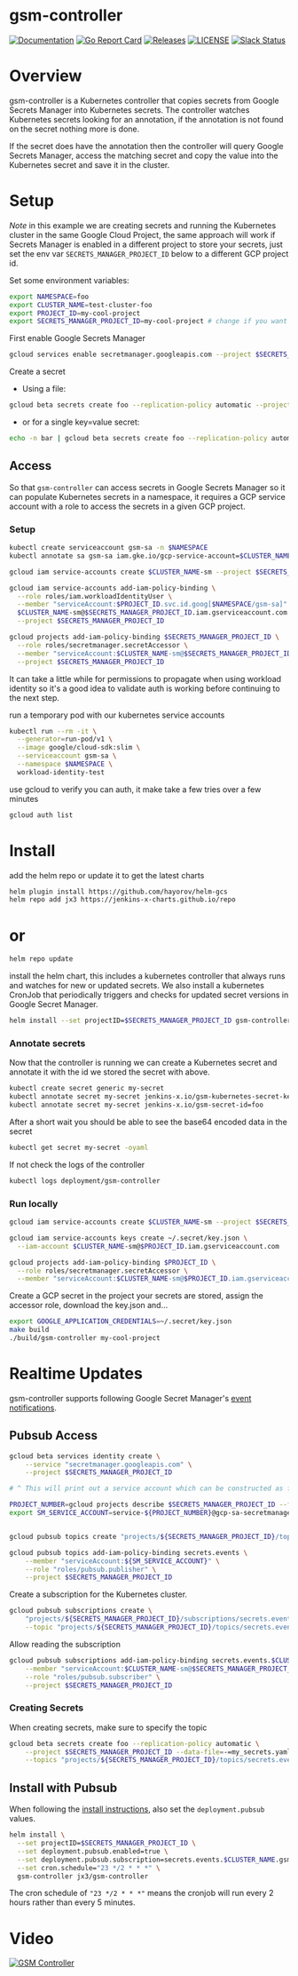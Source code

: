 # gsm-controller

[![Documentation](https://godoc.org/github.com/jenkins-x-labs/gsm-controller?status.svg)](https://pkg.go.dev/mod/github.com/jenkins-x-labs/gsm-controller)
[![Go Report Card](https://goreportcard.com/badge/github.com/jenkins-x-labs/gsm-controller)](https://goreportcard.com/report/github.com/jenkins-x-labs/gsm-controller)
[![Releases](https://img.shields.io/github/release-pre/jenkins-x-labs/gsm-controller.svg)](https://github.com/jenkins-x-labs/gsm-controller/releases)
[![LICENSE](https://img.shields.io/github/license/jenkins-x-labs/gsm-controller.svg)](https://github.com/jenkins-x-labs/gsm-controller/blob/master/LICENSE)
[![Slack Status](https://img.shields.io/badge/slack-join_chat-white.svg?logo=slack&style=social)](https://slack.k8s.io/)

# Overview

gsm-controller is a Kubernetes controller that copies secrets from Google Secrets Manager into Kubernetes secrets.  The controller
watches Kubernetes secrets looking for an annotation, if the annotation is not found on the secret nothing more is done.

If the secret does have the annotation then the controller will query Google Secrets Manager, access the matching
secret and copy the value into the Kubernetes secret and save it in the cluster.

# Setup

_Note_ in this example we are creating secrets and running the Kubernetes cluster in the same Google Cloud Project, the same
approach will work if Secrets Manager is enabled in a different project to store your secrets, just set the env var `SECRETS_MANAGER_PROJECT_ID`
below to a different GCP project id.

Set some environment variables:
```bash
export NAMESPACE=foo
export CLUSTER_NAME=test-cluster-foo
export PROJECT_ID=my-cool-project
export SECRETS_MANAGER_PROJECT_ID=my-cool-project # change if you want you secrets stored in Secrets Manager from another GCP project
```

First enable Google Secrets Manager

```bash
gcloud services enable secretmanager.googleapis.com --project $SECRETS_MANAGER_PROJECT_ID
```

Create a secret
- Using a file:
```bash
gcloud beta secrets create foo --replication-policy automatic --project $SECRETS_MANAGER_PROJECT_ID --data-file=-=my_secrets.yaml
```
- or for a single key=value secret:
```bash
echo -n bar | gcloud beta secrets create foo --replication-policy automatic --project $SECRETS_MANAGER_PROJECT_ID --data-file=-
```


## Access

So that `gsm-controller` can access secrets in Google Secrets Manager so it can populate Kubernetes secrets in a namespace, it
requires a GCP service account with a role to access the secrets in a given GCP project.

### Setup
```bash
kubectl create serviceaccount gsm-sa -n $NAMESPACE
kubectl annotate sa gsm-sa iam.gke.io/gcp-service-account=$CLUSTER_NAME-sm@$SECRETS_MANAGER_PROJECT_ID.iam.gserviceaccount.com

gcloud iam service-accounts create $CLUSTER_NAME-sm --project $SECRETS_MANAGER_PROJECT_ID

gcloud iam service-accounts add-iam-policy-binding \
  --role roles/iam.workloadIdentityUser \
  --member "serviceAccount:$PROJECT_ID.svc.id.goog[$NAMESPACE/gsm-sa]" \
  $CLUSTER_NAME-sm@$SECRETS_MANAGER_PROJECT_ID.iam.gserviceaccount.com \
  --project $SECRETS_MANAGER_PROJECT_ID

gcloud projects add-iam-policy-binding $SECRETS_MANAGER_PROJECT_ID \
  --role roles/secretmanager.secretAccessor \
  --member "serviceAccount:$CLUSTER_NAME-sm@$SECRETS_MANAGER_PROJECT_ID.iam.gserviceaccount.com" \
  --project $SECRETS_MANAGER_PROJECT_ID
```

It can take a little while for permissions to propagate when using workload identity so it's a good idea to validate
auth is working before continuing to the next step.

run a temporary pod with our kubernetes service accounts

```bash
kubectl run --rm -it \
  --generator=run-pod/v1 \
  --image google/cloud-sdk:slim \
  --serviceaccount gsm-sa \
  --namespace $NAMESPACE \
  workload-identity-test
```
use gcloud to verify you can auth, it make take a few tries over a few minutes
```bash
gcloud auth list
```

# Install

add the helm repo or update it to get the latest charts
```bash
helm plugin install https://github.com/hayorov/helm-gcs
helm repo add jx3 https://jenkins-x-charts.github.io/repo
```
# or
```bash
helm repo update
```
install the helm chart, this includes a kubernetes controller that always runs and watches for new or updated secrets.  We also install a kubernetes CronJob that periodically triggers and checks for updated secret versions in Google Secret Manager.

```bash
helm install --set projectID=$SECRETS_MANAGER_PROJECT_ID gsm-controller jx3/gsm-controller
```

### Annotate secrets
Now that the controller is running we can create a Kubernetes secret and annotate it with the id we stored the secret
with above.

```bash
kubectl create secret generic my-secret
kubectl annotate secret my-secret jenkins-x.io/gsm-kubernetes-secret-key=credentials.json
kubectl annotate secret my-secret jenkins-x.io/gsm-secret-id=foo
```  
After a short wait you should be able to see the base64 encoded data in the secret
```bash
kubectl get secret my-secret -oyaml
```

If not check the logs of the controller
```bash
kubectl logs deployment/gsm-controller
```
### Run locally


```bash
gcloud iam service-accounts create $CLUSTER_NAME-sm --project $SECRETS_PROJECT_ID

gcloud iam service-accounts keys create ~/.secret/key.json \
  --iam-account $CLUSTER_NAME-sm@$PROJECT_ID.iam.gserviceaccount.com

gcloud projects add-iam-policy-binding $PROJECT_ID \
  --role roles/secretmanager.secretAccessor \
  --member "serviceAccount:$CLUSTER_NAME-sm@$PROJECT_ID.iam.gserviceaccount.com"

```

Create a GCP secret in the project your secrets are stored, assign the accessor role, download the key.json and...
```bash
export GOOGLE_APPLICATION_CREDENTIALS=~/.secret/key.json
make build
./build/gsm-controller my-cool-project
```

# Realtime Updates

gsm-controller supports following Google Secret Manager's [event notifications](https://cloud.google.com/secret-manager/docs/event-notifications).

## Pubsub Access

```bash
gcloud beta services identity create \
    --service "secretmanager.googleapis.com" \
    --project $SECRETS_MANAGER_PROJECT_ID

# ^ This will print out a service account which can be constructed as follows ˅

PROJECT_NUMBER=gcloud projects describe $SECRETS_MANAGER_PROJECT_ID --format='value(projectNumber)'
export SM_SERVICE_ACCOUNT=service-${PROJECT_NUMBER}@gcp-sa-secretmanager.iam.gserviceaccount.com


gcloud pubsub topics create "projects/${SECRETS_MANAGER_PROJECT_ID}/topics/secrets.events"

gcloud pubsub topics add-iam-policy-binding secrets.events \
    --member "serviceAccount:${SM_SERVICE_ACCOUNT}" \
    --role "roles/pubsub.publisher" \
    --project $SECRETS_MANAGER_PROJECT_ID
```

Create a subscription for the Kubernetes cluster.
```bash
gcloud pubsub subscriptions create \
    "projects/${SECRETS_MANAGER_PROJECT_ID}/subscriptions/secrets.events.$CLUSTER_NAME.gsm-pubsub" \
    --topic "projects/${SECRETS_MANAGER_PROJECT_ID}/topics/secrets.events"
```

Allow reading the subscription
```bash
gcloud pubsub subscriptions add-iam-policy-binding secrets.events.$CLUSTER_NAME.gsm-pubsub \
    --member "serviceAccount:$CLUSTER_NAME-sm@$SECRETS_MANAGER_PROJECT_ID.iam.gserviceaccount.com" \
    --role "roles/pubsub.subscriber" \
    --project $SECRETS_MANAGER_PROJECT_ID
```

### Creating Secrets
When creating secrets, make sure to specify the topic
```bash
gcloud beta secrets create foo --replication-policy automatic \
    --project $SECRETS_MANAGER_PROJECT_ID --data-file=-=my_secrets.yaml \
    --topics "projects/${SECRETS_MANAGER_PROJECT_ID}/topics/secrets.events"
```


## Install with Pubsub

When following the [install instructions](#install), also set the `deployment.pubsub` values.
```bash
helm install \
  --set projectID=$SECRETS_MANAGER_PROJECT_ID \
  --set deployment.pubsub.enabled=true \
  --set deployment.pubsub.subscription=secrets.events.$CLUSTER_NAME.gsm-pubsub \
  --set cron.schedule="23 */2 * * *" \
  gsm-controller jx3/gsm-controller
```

The cron schedule of `"23 */2 * * *"` means the cronjob will run every 2 hours rather than every 5 minutes.

# Video

[![GSM Controller](http://img.youtube.com/vi/wLHgkhzeNe8/0.jpg)](http://www.youtube.com/watch?v=wLHgkhzeNe8 "Google Secrets Manager - Kubernetes Controller")

